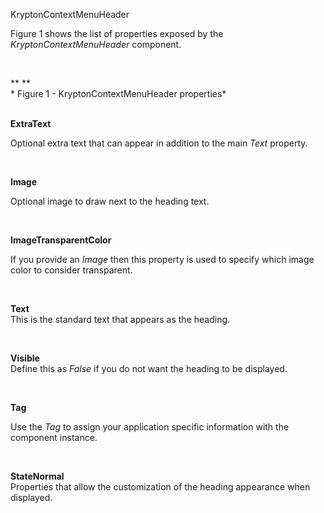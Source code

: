 KryptonContextMenuHeader

Figure 1 shows the list of properties exposed by the *KryptonContextMenuHeader*
component.

 

** **  
* Figure 1 - KryptonContextMenuHeader properties*  
 

**ExtraText**

Optional extra text that can appear in addition to the main *Text* property.

 

**Image**

Optional image to draw next to the heading text.

 

**ImageTransparentColor**

If you provide an *Image* then this property is used to specify which image
color to consider transparent.

 

**Text**  
This is the standard text that appears as the heading.

 

**Visible**  
Define this as *False* if you do not want the heading to be displayed.

 

**Tag**

Use the *Tag* to assign your application specific information with the component
instance.

 

**StateNormal**  
Properties that allow the customization of the heading appearance when
displayed.
